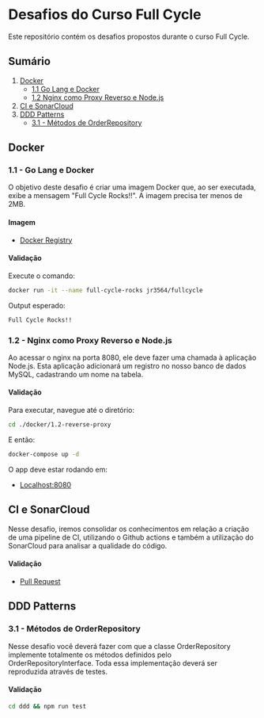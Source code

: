 # Desafios do Curso Full Cycle

Este repositório contém os desafios propostos durante o curso Full Cycle.

## Sumário

1. [Docker](#docker)
   - [1.1 Go Lang e Docker](#11---go-lang-e-docker)
   - [1.2 Nginx como Proxy Reverso e Node.js](#12---nginx-como-proxy-reverso-e-nodejs)
2. [CI e SonarCloud](#ci-e-sonarcloud)
3. [DDD Patterns](#ddd-patterns)
   - [3.1 - Métodos de OrderRepository](#31---métodos-de-orderrepository)

## Docker

### 1.1 - Go Lang e Docker

O objetivo deste desafio é criar uma imagem Docker que, ao ser executada, exibe a mensagem "Full Cycle Rocks!!". A imagem precisa ter menos de 2MB.

#### Imagem

- [Docker Registry](https://hub.docker.com/r/jr3564/fullcycle)

#### Validação

Execute o comando:

```bash
docker run -it --name full-cycle-rocks jr3564/fullcycle
```

Output esperado:

```bash
Full Cycle Rocks!!
```

### 1.2 - Nginx como Proxy Reverso e Node.js

Ao acessar o nginx na porta 8080, ele deve fazer uma chamada à aplicação Node.js. Esta aplicação adicionará um registro no nosso banco de dados MySQL, cadastrando um nome na tabela.

#### Validação

Para executar, navegue até o diretório:

```bash
cd ./docker/1.2-reverse-proxy
```

E então:

```bash
docker-compose up -d
```

O app deve estar rodando em:

- [Localhost:8080](http://localhost:8080/)

## CI e SonarCloud

Nesse desafio, iremos consolidar os conhecimentos em relação a criação de uma pipeline de CI, utilizando o Github actions e também a utilização do SonarCloud para analisar a qualidade do código.

#### Validação

- [Pull Request](https://github.com/RodolfoJr3564/full-cycle-3.0/pull/11)

## DDD Patterns

### 3.1 - Métodos de OrderRepository

Nesse desafio você deverá fazer com que a classe OrderRepository implemente totalmente os métodos definidos pelo OrderRepositoryInterface. Toda essa implementação deverá ser reproduzida através de testes.

#### Validação

```bash
cd ddd && npm run test
```
